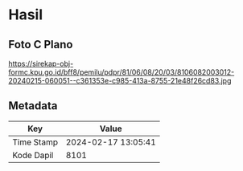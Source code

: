 # Hasil

## Foto C Plano

https://sirekap-obj-formc.kpu.go.id/bff8/pemilu/pdpr/81/06/08/20/03/8106082003012-20240215-060051--c361353e-c985-413a-8755-21e48f26cd83.jpg


## Metadata

| Key        | Value               |
| ---------- | ------------------- |
| Time Stamp | 2024-02-17 13:05:41 |
| Kode Dapil | 8101                |



